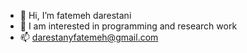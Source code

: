 - 👋 Hi, I’m fatemeh darestani
- 👀 I am interested in programming and research work
- 📫 darestanyfatemeh@gmail.com
<!---
sh-helper/sh-helper is a ✨ special ✨ repository because its `README.md` (this file) appears on your GitHub profile.
You can click the Preview link to take a look at your changes.
--->
